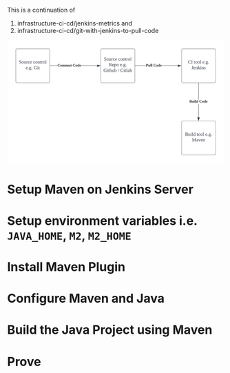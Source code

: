 This is a continuation of 
1. infrastructure-ci-cd/jenkins-metrics and
2. infrastructure-ci-cd/git-with-jenkins-to-pull-code

![](diagram.png)

# Setup Maven on Jenkins Server

# Setup environment variables i.e. `JAVA_HOME`, `M2`, `M2_HOME`

# Install Maven Plugin

# Configure Maven and Java

# Build the Java Project using Maven

# Prove